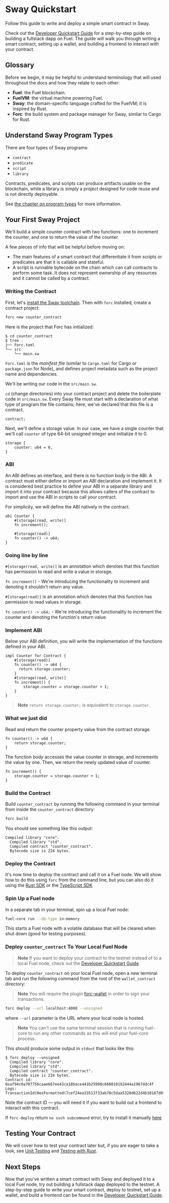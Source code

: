 # Sway Quickstart

Follow this guide to write and deploy a simple smart contract in Sway.

Check out the [Developer Quickstart Guide](https://fuellabs.github.io/fuel-docs/master/developer-quickstart.html) for a step-by-step guide on building a fullstack dapp on Fuel. The guide will walk you through writing a smart contract, setting up a wallet, and building a frontend to interact with your contract.

## Glossary

Before we begin, it may be helpful to understand terminology that will used throughout the docs and how they relate to each other:

- **Fuel**: the Fuel blockchain.
- **FuelVM**: the virtual machine powering Fuel.
- **Sway**: the domain-specific language crafted for the FuelVM; it is inspired by Rust.
- **Forc**: the build system and package manager for Sway, similar to Cargo for Rust.

## Understand Sway Program Types

There are four types of Sway programs:

- `contract`
- `predicate`
- `script`
- `library`

Contracts, predicates, and scripts can produce artifacts usable on the blockchain, while a library is simply a project designed for code reuse and is not directly deployable.

See [the chapter on program types](../sway-program-types/index.md) for more information.

## Your First Sway Project

We'll build a simple counter contract with two functions: one to increment the counter, and one to return the value of the counter.

A few pieces of info that will be helpful before moving on:

- The main features of a smart contract that differentiate it from scripts or predicates are that it is callable and stateful.
- A script is runnable bytecode on the chain which can call contracts to perform some task. It does not represent ownership of any resources and it cannot be called by a contract.

### Writing the Contract

First, let's [install the Sway toolchain](./installation.md). Then with `forc` installed, create a contract project:

```sh
forc new counter_contract
```

Here is the project that Forc has initialized:

```console
$ cd counter_contract
$ tree .
├── Forc.toml
└── src
    └── main.sw
```

`Forc.toml` is the _manifest file_ (similar to `Cargo.toml` for Cargo or `package.json` for Node), and defines project metadata such as the project name and dependencies.

We'll be writing our code in the `src/main.sw`.

`cd` (change directories) into your contract project and delete the boilerplate code in `src/main.sw`. Every Sway file must start with a declaration of what type of program the file contains; here, we've declared that this file is a contract.

```sway
contract;
```

Next, we'll define a storage value. In our case, we have a single counter that we'll call `counter` of type 64-bit unsigned integer and initialize it to 0.

```sway
storage {
    counter: u64 = 0,
}
```

### ABI

An ABI defines an interface, and there is no function body in the ABI. A contract must either define or import an ABI declaration and implement it. It is considered best practice to define your ABI in a separate library and import it into your contract because this allows callers of the contract to import and use the ABI in scripts to call your contract.

For simplicity, we will define the ABI natively in the contract.

```sway
abi Counter {
    #[storage(read, write)]
    fn increment();

    #[storage(read)]
    fn counter() -> u64;
}
```

### Going line by line

`#[storage(read, write)]` is an annotation which denotes that this function has permission to read and write a value in storage.

`fn increment()` - We're introducing the functionality to increment and denoting it shouldn't return any value.

`#[storage(read)]` is an annotation which denotes that this function has permission to read values in storage.

`fn counter() -> u64;` - We're introducing the functionality to increment the counter and denoting the function's return value.

### Implement ABI

Below your ABI definition, you will write the implementation of the functions defined in your ABI.

```sway
impl Counter for Contract {
    #[storage(read)]
    fn counter() -> u64 {
      return storage.counter;
    }
    #[storage(read, write)]
    fn increment() {
        storage.counter = storage.counter + 1;
    }
}
```

> **Note**
> `return storage.counter;` is equivalent to `storage.counter`.

### What we just did

Read and return the counter property value from the contract storage.

```sway
fn counter() -> u64 {
    return storage.counter;
}
```

The function body accesses the value counter in storage, and increments the value by one. Then, we return the newly updated value of counter.

```sway
fn increment() {
    storage.counter = storage.counter + 1;
}
```

### Build the Contract

Build `counter_contract` by running the following command in your terminal from inside the `counter_contract` directory:

```sh
forc build
```

You should see something like this output:

```console
Compiled library "core".
  Compiled library "std".
  Compiled contract "counter_contract".
  Bytecode size is 224 bytes.
```

### Deploy the Contract

It's now time to deploy the contract and call it on a Fuel node. We will show how to do this using `forc` from the command line, but you can also do it using the [Rust SDK](https://fuellabs.github.io/fuels-rs/master/getting-started/contracts.html) or the [TypeScript SDK](https://fuellabs.github.io/fuels-ts/#deploying-contracts)

### Spin Up a Fuel node

In a separate tab in your terminal, spin up a local Fuel node:

```sh
fuel-core run --db-type in-memory
```

This starts a Fuel node with a volatile database that will be cleared when shut down (good for testing purposes).

### Deploy `counter_contract` To Your Local Fuel Node

> **Note**
> If you want to deploy your contract to the testnet instead of to a local Fuel node, check out the [Developer Quickstart Guide](https://fuellabs.github.io/fuel-docs/master/developer-quickstart.html).

To deploy `counter_contract` on your local Fuel node, open a new terminal tab and run the following command from the root of the `wallet_contract` directory:

> **Note**
> You will require the plugin <a href="https://github.com/FuelLabs/forc-wallet" target="_blank">forc-wallet</a> in order to sign your transactions.

```sh
forc deploy --url localhost:4000 --unsigned
```

where `--url` parameter is the URL where your local node is hosted.

> **Note**
> You can't use the same terminal session that is running fuel-core to run any other commands as this will end your fuel-core process.

This should produce some output in `stdout` that looks like this:

```console
$ forc deploy --unsigned
  Compiled library "core".
  Compiled library "std".
  Compiled contract "counter_contract".
  Bytecode size is 224 bytes.
Contract id: 0xaf94c0a707756caae667ee43ca18bace441b25998c668010192444a19674dc4f
Logs:
TransactionId(HexFormatted(7cef24ea33513733ab78c5daa5328d622d4b38187d0f0d1857b272090d99f96a))
```

Note the contract ID — you will need it if you want to build out a frontend to interact with this contract.

If `forc-deploy` return `no such subcommand` error, try to install it manually <a href="https://github.com/FuelLabs/forc-client/releases" target="_blank"> here </a>

## Testing Your Contract

We will cover how to test your contract later but, if you are eager to take a look, see [Unit Testing](../testing/unit-testing.md) and [Testing with Rust](../testing/testing-with-rust.md).

## Next Steps

Now that you've written a smart contract with Sway and deployed it to a local Fuel node, try out building a fullstack dapp deployed to the testnet. A step-by-step guide to write your smart contract, deploy to testnet, set up a wallet, and build a frontend can be found in the [Developer Quickstart Guide](https://fuellabs.github.io/fuel-docs/master/developer-quickstart.html).
